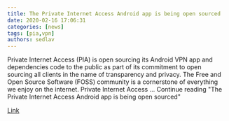 ```yaml
---
title: The Private Internet Access Android app is being open sourced
date: 2020-02-16 17:06:31
categories: [news]
tags: [pia,vpn]
authors: sedlav
---
```


Private Internet Access (PIA) is open sourcing its Android VPN app and dependencies code to the public as part of its commitment to open sourcing all clients in the name of transparency and privacy. The Free and Open Source Software (FOSS) community is a cornerstone of everything we enjoy on the internet. Private Internet Access … Continue reading "The Private Internet Access Android app is being open sourced"

[Link](https://www.privateinternetaccess.com/blog/2020/02/the-private-internet-access-android-app-is-being-open-sourced/)
